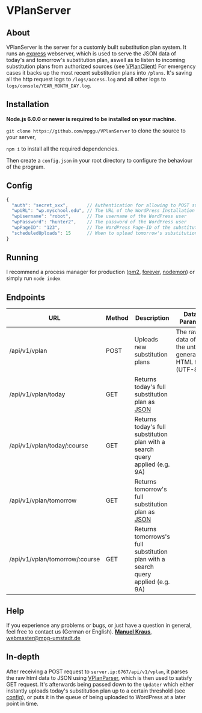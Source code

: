 # VPlanServer

## About

VPlanServer is the server for a customly built substitution plan system.
It runs an [express](http://expressjs.com/) webserver, which is used to serve the JSON data of today's and tomorrow's substitution plan,
aswell as to listen to incoming substitution plans from authorized sources (see [VPlanClient](https://github.com/mpggu/VPlanClient))
For emergency cases it backs up the most recent substitution plans into `/plans`. It's saving all the http request logs to `/logs/access.log` and all other
logs to `logs/console/YEAR_MONTH_DAY.log`.

## Installation

**Node.js 6.0.0 or newer is required to be installed on your machine.**

`git clone https://github.com/mpggu/VPlanServer` to clone the source to your server,

`npm i` to install all the required dependencies.

Then create a `config.json` in your root directory to configure the behaviour of the program.

## Config

```js
{
  "auth": "secret_xxx",       // Authentication for allowing to POST substitution plans
  "wpURL": "wp.myschool.edu", // The URL of the WordPress Installation
  "wpUsername": "robot",      // The username of the WordPress user
  "wpPassword": "hunter2",    // The password of the WordPress user
  "wpPageID": "123",          // The WordPress Page-ID of the substitution plan.
  "scheduledUploads": 15      // When to upload tomorrow's substitution plan. Accepts 0-23. 15 will upload at 15pm
}
```

## Running

I recommend a process manager for production ([pm2](https://github.com/Unitech/pm2), [forever](https://github.com/foreverjs/forever), [nodemon](https://nodemon.io/)) or simply run
`node index`

## Endpoints

| URL | Method | Description | Data Params | Headers |
| --- | ------ | ----------- | ----------- | ------- |
| /api/v1/vplan | POST | Uploads new substitution plans | The raw data of the untis generated HTML file (UTF-8) | Authorization that matches the configs secret |
| /api/v1/vplan/today | GET | Returns today's full substitution plan as [JSON](https://github.com/mpggu/VPlanParser) | | |
| /api/v1/vplan/today/:course | GET | Returns today's full substitution plan with a search query applied (e.g. 9A) | | |
| /api/v1/vplan/tomorrow | GET | Returns tomorrow's full substitution plan as [JSON](https://github.com/mpggu/VPlanParser) | | |
| /api/v1/vplan/tomorrow/:course | GET | Returns tomorrows's full substitution plan with a search query applied (e.g. 9A) | | |

## Help

If you experience any problems or bugs, or just have a question in general, feel free to contact us (German or English).
**[Manuel Kraus](https://github.com/Cynigo)**, [webmaster@mpg-umstadt.de](mailto:webmaster@mpg-umstadt.de)

## In-depth

After receiving a POST request to `server.ip:6767/api/v1/vplan`, it parses the raw html data to JSON using [VPlanParser](https://github.com/mpggu/VPlanParser),
which is then used to satisfy GET request. It's afterwards being passed down to the `Updater` which either instantly uploads today's substitution plan up
to a certain threshold (see [config](#config)), or puts it in the queue of being uploaded to WordPress at a later point in time.